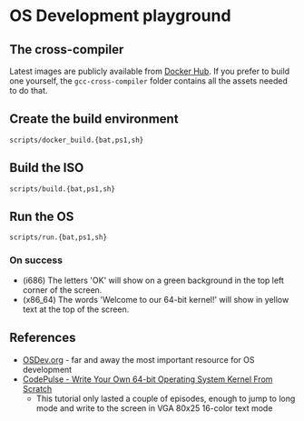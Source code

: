 # OS Development playground

## The cross-compiler

Latest images are publicly available from [Docker Hub](https://hub.docker.com/u/techiekeith). If you prefer to build one yourself, the `gcc-cross-compiler` folder contains all the assets needed to do that.

## Create the build environment

```
scripts/docker_build.{bat,ps1,sh}
```

## Build the ISO

```
scripts/build.{bat,ps1,sh}
```

## Run the OS

```
scripts/run.{bat,ps1,sh}
```

### On success

* (i686) The letters 'OK' will show on a green background in the top left corner of the screen.
* (x86_64) The words 'Welcome to our 64-bit kernel!' will show in yellow text at the top of the screen.

## References

* [OSDev.org](https://wiki.osdev.org/Main_Page) - far and away the most important resource for OS development
* [CodePulse - Write Your Own 64-bit Operating System Kernel From Scratch](https://www.youtube.com/playlist?list=PLZQftyCk7_SeZRitx5MjBKzTtvk0pHMtp)
  * This tutorial only lasted a couple of episodes, enough to jump to long mode and write to the screen in VGA 80x25 16-color text mode
